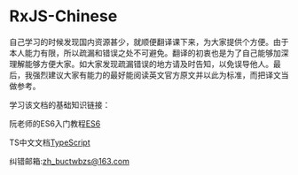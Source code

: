 # RxJS-Chinese
自己学习的时候发现国内资源甚少，就顺便翻译课下来，为大家提供个方便。由于本人能力有限，所以疏漏和错误之处不可避免。翻译的初衷也是为了自己能够加深理解能够方便大家。如大家发现疏漏错误的地方请及时告知，以免误导他人。最后，我强烈建议大家有能力的最好能阅读英文官方原文并以此为标准，而把译文当做参考。

学习该文档的基础知识链接：

阮老师的ES6入门教程[ES6](/es6.ruanyifeng.com)

TS中文文档[TypeScript](http://www.tslang.cn/docs/tutorial.html)

纠错邮箱:zh_buctwbzs@163.com
